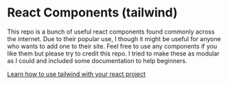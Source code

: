 # React Components (tailwind)

This repo is a bunch of useful react components found commonly across the internet. Due to their popular use, I though it might be useful for anyone who wants to add one to their site. Feel free to use any components if you like them but please try to credit this repo. I tried to make these as modular as I could and included some documentation to help beginners.

[Learn how to use tailwind with your react project](https://tailwindcss.com/docs/installation/framework-guides)

